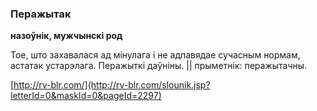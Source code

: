 ### Перажытак
**назоўнік, мужчынскі род**

Тое, што захавалася ад мінулага і не адпавядае сучасным нормам, астатак устарэлага. Перажыткі даўніны. || прыметнік: перажытачны.

<a rel="author">[http://rv-blr.com/](http://rv-blr.com/slounik.jsp?letterId=0&maskId=0&pageId=2297)</a>
